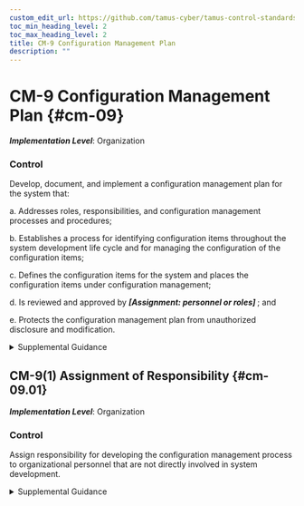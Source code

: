 ```yaml
---
custom_edit_url: https://github.com/tamus-cyber/tamus-control-standards/tree/main/content/tamus.edu/TAMUS_profile.xml
toc_min_heading_level: 2
toc_max_heading_level: 2
title: CM-9 Configuration Management Plan
description: ""
---
```


# CM-9 Configuration Management Plan {#cm-09}

_**Implementation Level**_: Organization

### Control

Develop, document, and implement a configuration management plan for the system that:

a. Addresses roles, responsibilities, and configuration management processes and procedures;

b. Establishes a process for identifying configuration items throughout the system development life cycle and for managing the configuration of the configuration items;

c. Defines the configuration items for the system and places the configuration items under configuration management;

d. Is reviewed and approved by <strong title="cm-09_odp"> <em>[Assignment: personnel or roles]</em> </strong> ; and

e. Protects the configuration management plan from unauthorized disclosure and modification.


<details><summary>Supplemental Guidance</summary>Configuration management activities occur throughout the system development life cycle. As such, there are developmental configuration management activities (e.g., the control of code and software libraries) and operational configuration management activities (e.g., control of installed components and how the components are configured). Configuration management plans satisfy the requirements in configuration management policies while being tailored to individual systems. Configuration management plans define processes and procedures for how configuration management is used to support system development life cycle activities.<br/><br/>Configuration management plans are generated during the development and acquisition stage of the system development life cycle. The plans describe how to advance changes through change management processes; update configuration settings and baselines; maintain component inventories; control development, test, and operational environments; and develop, release, and update key documents.<br/><br/>Organizations can employ templates to help ensure the consistent and timely development and implementation of configuration management plans. Templates can represent a configuration management plan for the organization with subsets of the plan implemented on a system by system basis. Configuration management approval processes include the designation of key stakeholders responsible for reviewing and approving proposed changes to systems, and personnel who conduct security and privacy impact analyses prior to the implementation of changes to the systems. Configuration items are the system components, such as the hardware, software, firmware, and documentation to be configuration-managed. As systems continue through the system development life cycle, new configuration items may be identified, and some existing configuration items may no longer need to be under configuration control.</details>


## CM-9(1) Assignment of Responsibility {#cm-09.01}

_**Implementation Level**_: Organization

### Control

Assign responsibility for developing the configuration management process to organizational personnel that are not directly involved in system development.


<details><summary>Supplemental Guidance</summary>In the absence of dedicated configuration management teams assigned within organizations, system developers may be tasked with developing configuration management processes using personnel who are not directly involved in system development or system integration. This separation of duties ensures that organizations establish and maintain a sufficient degree of independence between the system development and integration processes and configuration management processes to facilitate quality control and more effective oversight.</details>
